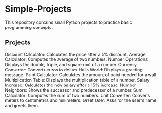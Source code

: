 # Simple-Projects

This repository contains small Python projects to practice basic programming concepts.

## Projects

Discount Calculator: Calculates the price after a 5% discount.
Average Calculator: Computes the average of two numbers.
Number Operations: Displays the double, triple, and square root of a number.
Currency Converter: Converts euros to dollars
Hello World: Displays a greeting message.
Paint Calculator: Calculates the amount of paint needed for a wall.
Multiplication Table: Displays the multiplication table of a number.
Salary Increase: Calculates the new salary after a 15% increase.
Number Neighbors: Shows the successor and predecessor of a number.
Sum Calculator: Computes the sum of two numbers.
Unit Converter: Converts meters to centimeters and millimeters.
Greet User: Asks for the user's name and greets them.
